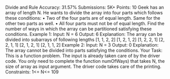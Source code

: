 Divide and Rule
Accuracy: 31.57% Submissions: 5K+ Points: 10
Geek has an array of length N. He wants to divide the array into four parts which follows these conditions:
• Two of the four parts are of equal length. Same for the other two parts as well.
• All four parts must not be of equal length.
Find the number of ways in which the array can be partitioned satisfying these conditions.
Example 1:
Input:
N = 6
Output: 6
Explanation:
The array can be divided into subarrays of following lengths [1, 1, 2, 2]
[1, 2, 1, 2]
[1, 2, 2, 1]
[2, 2, 1, 1]
[2, 1, 2, 1]
[2, 1, 1, 2]
Example 2:
Input:
N = 3
Output: 0
Explanation:
The array cannot be divided into parts satisfying the conditions.
Your Task:
This is a function problem. The input is already taken care of by the driver code. You only need to complete the function numOfWays) that takes N, the size of array as input argument. The driver code takes care of the printing.
Constraints:
1<= N<= 109
